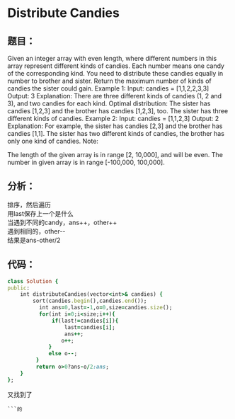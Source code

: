 # Distribute Candies
## 题目：
Given an integer array with even length, where different numbers in this array represent different kinds of candies. Each number means one candy of the corresponding kind. You need to distribute these candies equally in number to brother and sister. Return the maximum number of kinds of candies the sister could gain.
Example 1:
Input: candies = [1,1,2,2,3,3]
Output: 3
Explanation:
There are three different kinds of candies (1, 2 and 3), and two candies for each kind.
Optimal distribution: The sister has candies [1,2,3] and the brother has candies [1,2,3], too. 
The sister has three different kinds of candies. 
Example 2:
Input: candies = [1,1,2,3]
Output: 2
Explanation: For example, the sister has candies [2,3] and the brother has candies [1,1]. 
The sister has two different kinds of candies, the brother has only one kind of candies. 
Note:

The length of the given array is in range [2, 10,000], and will be even.
The number in given array is in range [-100,000, 100,000].

## 分析：
排序，然后遍历<br>
用last保存上一个是什么<br>
当遇到不同的candy，ans++，other++<br>
遇到相同的，other--<br>
结果是ans-other/2<br>
## 代码：
```ruby
class Solution {
public:
    int distributeCandies(vector<int>& candies) {
        sort(candies.begin(),candies.end());
          int ans=0,last=-1,o=0,size=candies.size();
          for(int i=0;i<size;i++){
              if(last!=candies[i]){
                  last=candies[i];
                  ans++;
                 o++;
             }
             else o--;
         }
         return o>0?ans-o/2:ans;
    }
};
```
又找到了
```强无敌
```的
```
